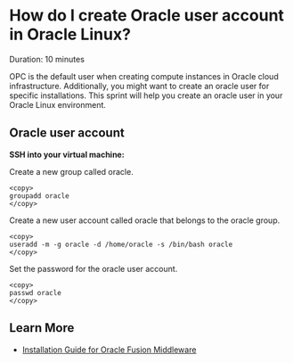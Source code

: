 # How do I create Oracle user account in Oracle Linux?  
Duration: 10 minutes

OPC is the default user when creating compute instances in Oracle cloud infrastructure. Additionally, you might want to create an oracle user for specific installations. This sprint will help you create an oracle user in your Oracle Linux environment. 

## Oracle user account

**SSH into your virtual machine:**

Create a new group called oracle.

```
<copy>  
groupadd oracle 
</copy>
```

Create a new user account called oracle that belongs to the oracle group. 

```
<copy>  
useradd -m -g oracle -d /home/oracle -s /bin/bash oracle 
</copy>
```

Set the password for the oracle user account.

```
<copy>  
passwd oracle 
</copy>
```
 
## Learn More
* [Installation Guide for Oracle Fusion Middleware](https://docs.oracle.com/cd/E97665_01/html/rpm_81_installation_12c/GUID-E462932A-723A-4B10-9F28-A68AE9068901.htm )
